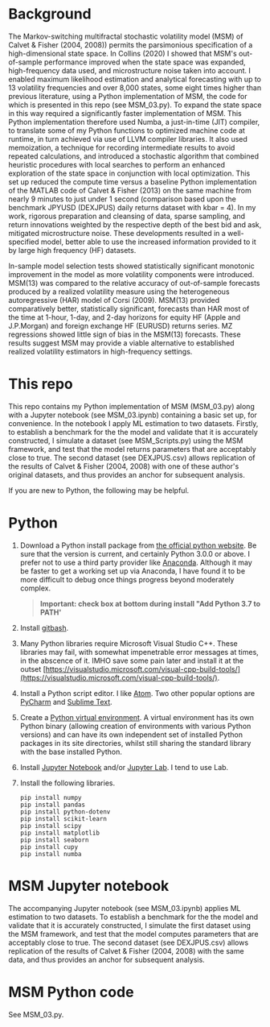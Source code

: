 # Background

The Markov-switching multifractal stochastic volatility model (MSM) of Calvet & Fisher (2004, 2008)) permits the parsimonious specification of a high-dimensional state space. In Collins (2020) I showed that MSM's out-of-sample performance improved when the state space was expanded, high-frequency data used, and microstructure noise taken into account. I enabled maximum likelihood estimation and analytical forecasting with up to 13 volatility frequencies and over 8,000 states, some eight times higher than previous literature, using a Python implementation of MSM, the code for which is presented in this repo (see MSM_03.py). To expand the state space in this way required a significantly faster implementation of MSM.  This Python implementation therefore used Numba, a just-in-time (JIT) compiler, to translate some of my Python functions to optimized machine code at runtime, in turn achieved via use of LLVM compiler libraries. It also used memoization, a technique for recording intermediate results to avoid repeated calculations, and introduced a stochastic algorithm that combined heuristic procedures with local searches to perform an enhanced exploration of the state space in conjunction with local optimization. This set up reduced the compute time versus a baseline Python implementation of the MATLAB code of Calvet & Fisher (2013) on the same machine from nearly 9 minutes to just under 1 second (comparison based upon the benchmark JPYUSD (DEXJPUS) daily returns dataset with kbar = 4). In my work, rigorous preparation and cleansing of data, sparse sampling, and return innovations weighted by the respective depth of the best bid and ask, mitigated microstructure noise. These developments resulted in a well-specified model, better able to use the increased information provided to it by large high frequency (HF) datasets. 

In-sample model selection tests showed statistically significant monotonic improvement in the model as more volatility components were introduced. MSM(13) was compared to the relative accuracy of out-of-sample forecasts produced by a realized volatility measure using the heterogeneous autoregressive (HAR) model of Corsi (2009). MSM(13) provided comparatively better, statistically significant, forecasts than HAR most of the time at 1-hour, 1-day, and 2-day horizons for equity HF (Apple and J.P.Morgan) and foreign exchange HF (EURUSD) returns series. MZ regressions showed little sign of bias in the MSM(13) forecasts. These results suggest MSM may provide a viable alternative to established realized volatility estimators in high-frequency settings.

# This repo

This repo contains my Python implementation of MSM (MSM_03.py) along with a Jupyter notebook (see MSM_03.ipynb) containing a basic set up, for convenience.  In the notebook I apply ML estimation to two datasets.  Firstly, to establish a benchmark for the the model and validate that it is accurately constructed, I simulate a dataset (see MSM_Scripts.py) using the MSM framework, and test that the model returns parameters that are acceptably close to true.  The second dataset (see DEXJPUS.csv) allows replication of the results of Calvet & Fisher (2004, 2008) with one of these author's original datasets, and thus provides an anchor for subsequent analysis.

If you are new to Python, the following may be helpful.

# Python

1. Download a Python install package from [the official python website](https://www.python.org/downloads/windows/). Be sure that the version is current, and certainly Python 3.0.0 or above.  I prefer not to use a third party provider like [Anaconda](https://www.anaconda.com/). Although it may be faster to get a working set up via Anaconda, I have found it to be more difficult to debug once things progress beyond moderately complex.

   > **Important: check box at bottom during install "Add Python 3.7 to PATH'**

2. Install [gitbash](https://gitforwindows.org/).

3. Many Python libraries require Microsoft Visual Studio C++. These libraries may fail, with somewhat impenetrable error messages at times, in the abscence of it. IMHO save some pain later and install it at the outset [https://visualstudio.microsoft.com/visual-cpp-build-tools/](https://visualstudio.microsoft.com/visual-cpp-build-tools/).

4. Install a Python script editor.  I like [Atom](https://atom.io/).  Two other popular options are [PyCharm](https://www.jetbrains.com/pycharm/) and [Sublime Text](https://www.sublimetext.com/).

5. Create a [Python virtual environment](https://www.python.org/dev/peps/pep-0405/).  A virtual environment has its own Python binary (allowing creation of environments with various Python versions) and can have its own independent set of installed Python packages in its site directories, whilst still sharing the standard library with the base installed Python.

6. Install [Jupyter Notebook](https://jupyter.org/) and/or [Jupyter Lab](https://jupyter.org/install.html). I tend to use Lab.

7. Install the following libraries.

   ```
   pip install numpy
   pip install pandas
   pip install python-dotenv
   pip install scikit-learn
   pip install scipy
   pip install matplotlib
   pip install seaborn
   pip install cupy
   pip install numba
   ```

# MSM Jupyter notebook

The accompanying Jupyter notebook (see MSM_03.ipynb) applies ML estimation to two datasets. To establish a benchmark for the the model and validate that it is accurately constructed, I simulate the first dataset using the MSM framework, and test that the model computes parameters that are acceptably close to true.  The second dataset (see DEXJPUS.csv) allows replication of the results of Calvet & Fisher (2004, 2008) with the same data, and thus provides an anchor for subsequent analysis.

# MSM Python code

See MSM_03.py.



